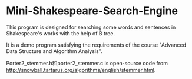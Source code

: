 # Mini-Shakespeare-Search-Engine

This program is designed for searching some words and sentences in Shakespeare's works with the help of B tree.

It is a demo program satisfying the requirements of the course "Advanced Data Structure and Algorithm Analysis". 

Porter2_stemmer.h和porter2_stemmer.c is open-source code from http://snowball.tartarus.org/algorithms/english/stemmer.html.
